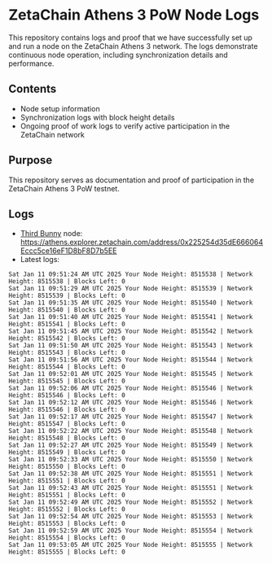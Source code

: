 # ZetaChain Athens 3 PoW Node Logs
This repository contains logs and proof that we have successfully set up and run a node on the ZetaChain Athens 3 network. The logs demonstrate continuous node operation, including synchronization details and performance.

## Contents
- Node setup information
- Synchronization logs with block height details
- Ongoing proof of work logs to verify active participation in the ZetaChain network

## Purpose
This repository serves as documentation and proof of participation in the ZetaChain Athens 3 PoW testnet.

## Logs

- [Third Bunny](https://thirdbunny.xyz/) node: https://athens.explorer.zetachain.com/address/0x225254d35dE666064Eccc5ce16eF1D8bF8D7b5EE
- Latest logs:
```
Sat Jan 11 09:51:24 AM UTC 2025 Your Node Height: 8515538 | Network Height: 8515538 | Blocks Left: 0
Sat Jan 11 09:51:29 AM UTC 2025 Your Node Height: 8515539 | Network Height: 8515539 | Blocks Left: 0
Sat Jan 11 09:51:35 AM UTC 2025 Your Node Height: 8515540 | Network Height: 8515540 | Blocks Left: 0
Sat Jan 11 09:51:40 AM UTC 2025 Your Node Height: 8515541 | Network Height: 8515541 | Blocks Left: 0
Sat Jan 11 09:51:45 AM UTC 2025 Your Node Height: 8515542 | Network Height: 8515542 | Blocks Left: 0
Sat Jan 11 09:51:50 AM UTC 2025 Your Node Height: 8515543 | Network Height: 8515543 | Blocks Left: 0
Sat Jan 11 09:51:56 AM UTC 2025 Your Node Height: 8515544 | Network Height: 8515544 | Blocks Left: 0
Sat Jan 11 09:52:01 AM UTC 2025 Your Node Height: 8515545 | Network Height: 8515545 | Blocks Left: 0
Sat Jan 11 09:52:06 AM UTC 2025 Your Node Height: 8515546 | Network Height: 8515546 | Blocks Left: 0
Sat Jan 11 09:52:12 AM UTC 2025 Your Node Height: 8515546 | Network Height: 8515546 | Blocks Left: 0
Sat Jan 11 09:52:17 AM UTC 2025 Your Node Height: 8515547 | Network Height: 8515547 | Blocks Left: 0
Sat Jan 11 09:52:22 AM UTC 2025 Your Node Height: 8515548 | Network Height: 8515548 | Blocks Left: 0
Sat Jan 11 09:52:27 AM UTC 2025 Your Node Height: 8515549 | Network Height: 8515549 | Blocks Left: 0
Sat Jan 11 09:52:33 AM UTC 2025 Your Node Height: 8515550 | Network Height: 8515550 | Blocks Left: 0
Sat Jan 11 09:52:38 AM UTC 2025 Your Node Height: 8515551 | Network Height: 8515551 | Blocks Left: 0
Sat Jan 11 09:52:43 AM UTC 2025 Your Node Height: 8515551 | Network Height: 8515551 | Blocks Left: 0
Sat Jan 11 09:52:49 AM UTC 2025 Your Node Height: 8515552 | Network Height: 8515552 | Blocks Left: 0
Sat Jan 11 09:52:54 AM UTC 2025 Your Node Height: 8515553 | Network Height: 8515553 | Blocks Left: 0
Sat Jan 11 09:52:59 AM UTC 2025 Your Node Height: 8515554 | Network Height: 8515554 | Blocks Left: 0
Sat Jan 11 09:53:05 AM UTC 2025 Your Node Height: 8515555 | Network Height: 8515555 | Blocks Left: 0
```

